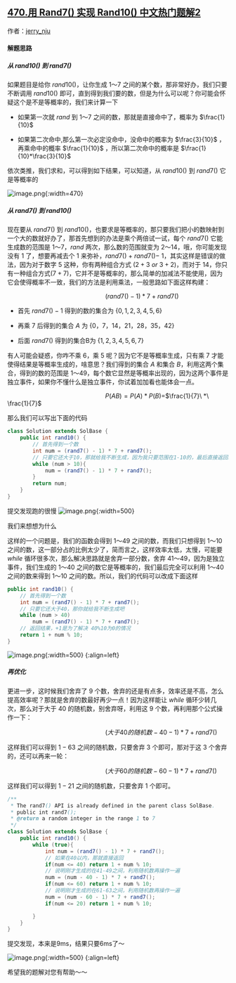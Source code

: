 ## [470.用 Rand7() 实现 Rand10() 中文热门题解2](https://leetcode.cn/problems/implement-rand10-using-rand7/solutions/100000/xiang-xi-si-lu-ji-you-hua-si-lu-fen-xi-zhu-xing-ji)

作者：[jerry_nju](https://leetcode.cn/u/jerry_nju)

#### 解题思路

##### 从 rand10() 到 rand7()

如果题目是给你 $rand10()$，让你生成 $1～7$ 之间的某个数，那非常好办，我们只要不断调用 $rand10()$ 即可，直到得到我们要的数，但是为什么可以呢？你可能会怀疑这个是不是等概率的，我们来计算一下
- 如果第一次就 $rand$ 到 $1～7$ 之间的数，那就是直接命中了，概率为 $\frac{1}{10}$ 

- 如果第二次命中,那么第一次必定没命中，没命中的概率为 $\frac{3}{10}$ ，再乘命中的概率 $\frac{1}{10}$ ，所以第二次命中的概率是 $\frac{1}{10}*\frac{3}{10}$

依次类推，我们求和，可以得到如下结果，可以知道，从 $rand10()$ 到 $rand7()$ 它是等概率的

![image.png](https://pic.leetcode-cn.com/13662225e7f9704ff4475d2a539c7228028ec61d3762f94fb833d29fb237c808-image.png){:width=470}




##### 从 rand7() 到 rand10()
现在要从 $rand7()$ 到 $rand10()$，也要求是等概率的，那只要我们把小的数映射到一个大的数就好办了，那首先想到的办法是乘个两倍试一试，每个 $rand7()$ 它能生成数的范围是 $1～7$，$rand$ 两次，那么数的范围就变为 $2～14$，哦，你可能发现没有 $1$ 了，想要再减去个 $1$ 来弥补，$rand7()\ +\ rand7() - \ 1$，其实这样是错误的做法，因为对于数字 $5$ 这种，你有两种组合方式 $(2+3\ or\ 3+2)$，而对于 $14$，你只有一种组合方式$(7+7)$，它并不是等概率的，那么简单的加减法不能使用，因为它会使得概率不一致，我们的方法是利用乘法，一般思路如下面这样构建：

$\qquad\qquad\qquad\qquad\qquad\qquad\qquad (rand7() - 1)*7+rand7()$


- 首先 $rand7()-1$ 得到的数的集合为 $\left\{ 0,1,2,3,4,5,6 \right\}$ 

- 再乘 $7$ 后得到的集合 $A$ 为 $\left\{ 0，7，14，21，28，35，42\right\}$ 

- 后面 $rand7()$ 得到的集合B为 $\left\{ 1,2,3,4,5,6,7\right\}$ 

有人可能会疑惑，你咋不乘 $6$，乘 $5$ 呢？因为它不是等概率生成，只有乘 $7$ 才能使得结果是等概率生成的，啥意思？我们得到的集合 $A$ 和集合 $B$，利用这两个集合，得到的数的范围是 $1～49$，每个数它显然是等概率出现的，因为这两个事件是独立事件，如果你不懂什么是独立事件，你试着加加看也能体会一点。

$\qquad\qquad\qquad\qquad\qquad\qquad\qquad P(AB) = P(A)*P(B)=$$\frac{1}{7}\ *\ \frac{1}{7}$


那么我们可以写出下面的代码
```Java []
class Solution extends SolBase {
    public int rand10() {
        // 首先得到一个数
        int num = (rand7() - 1) * 7 + rand7();
        // 只要它还大于10，那就给我不断生成，因为我只要范围在1-10的，最后直接返回就可以了
        while (num > 10){
            num = (rand7() - 1) * 7 + rand7();
        }
        return num;
    }
}
```
提交发现跑的很慢
![image.png](https://pic.leetcode-cn.com/6b845e4c71c5d187df9b3be82953a97c207e812800cffea06231708e9a499a38-image.png){:width=500}

我们来想想为什么

这样的一个问题是，我们的函数会得到 $1～49$ 之间的数，而我们只想得到 $1～10$ 之间的数，这一部分占的比例太少了，简而言之，这样效率太低，太慢，可能要 $while$ 循环很多次，那么解决思路就是舍弃一部分数，舍弃 $41～49$，因为是独立事件，我们生成的 $1～40$ 之间的数它是等概率的，我们最后完全可以利用 $1～40$ 之间的数来得到 $1～10$ 之间的数。所以，我们的代码可以改成下面这样
```Java []
public int rand10() {
    // 首先得到一个数
    int num = (rand7() - 1) * 7 + rand7();
    // 只要它还大于40，那你就给我不断生成吧
    while (num > 40)
        num = (rand7() - 1) * 7 + rand7();
    // 返回结果，+1是为了解决 40%10为0的情况
    return 1 + num % 10;
}
```
![image.png](https://pic.leetcode-cn.com/8582eef1938e2d3e75e7e1717ab61871b180551b7b9b665cc2fe26207caec44c-image.png){:width=500}
{:align=left}

##### 再优化
更进一步，这时候我们舍弃了 $9$ 个数，舍弃的还是有点多，效率还是不高，怎么提高效率呢？那就是舍弃的数最好再少一点！因为这样能让 $while$ 循环少转几次，那么对于大于 $40$ 的随机数，别舍弃呀，利用这 $9$ 个数，再利用那个公式操作一下：

$\qquad\qquad\qquad\qquad\qquad\qquad\qquad (大于40的随机数 - 40 - 1) * 7 + rand7()$


这样我们可以得到 $1-63$ 之间的随机数，只要舍弃 $3$ 个即可，那对于这 $3$ 个舍弃的，还可以再来一轮：


$\qquad\qquad\qquad\qquad\qquad\qquad\qquad (大于60的随机数 - 60 - 1) * 7 + rand7()$

这样我们可以得到 $1-21$ 之间的随机数，只要舍弃 $1$ 个即可。

```Java []
/**
 * The rand7() API is already defined in the parent class SolBase.
 * public int rand7();
 * @return a random integer in the range 1 to 7
 */
class Solution extends SolBase {
    public int rand10() {
        while (true){
            int num = (rand7() - 1) * 7 + rand7();
            // 如果在40以内，那就直接返回
            if(num <= 40) return 1 + num % 10;
            // 说明刚才生成的在41-49之间，利用随机数再操作一遍
            num = (num - 40 - 1) * 7 + rand7();
            if(num <= 60) return 1 + num % 10;
            // 说明刚才生成的在61-63之间，利用随机数再操作一遍
            num = (num - 60 - 1) * 7 + rand7();
            if(num <= 20) return 1 + num % 10;

        }
    }
}
```
提交发现，本来是9ms，结果只要6ms了～

![image.png](https://pic.leetcode-cn.com/864308cff322f7d32a9b3b44dc89c2c4ec4ebc418f4f5619b1697677e612da65-image.png){:width=500}
{:align=left}

希望我的题解对您有帮助～～